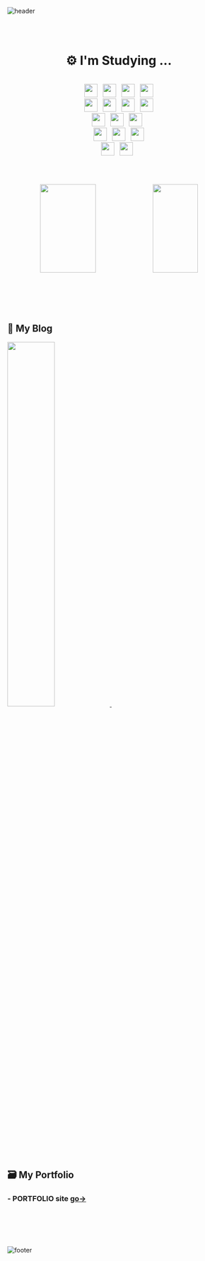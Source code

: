 ![header](https://capsule-render.vercel.app/api?type=waving&height=200&color=gradient&text=Hello!%20I'm%20Bona)

</br></br>

<div align="center"><h1>⚙️ I'm Studying ...</h1></div>

</br>

<div align="center" width=49%>
<img height="30" src="https://img.shields.io/badge/HTML5-E34F26?style=plastic-square&logo=HTML5&logoColor=white"/> &nbsp;
<img height="30" src="https://img.shields.io/badge/CSS3-1572B6?style=plastic-square&logo=CSS3&logoColor=white"/> &nbsp;
<img height="30" src="https://img.shields.io/badge/JS-EFD81D?style=plastic-square&logo=Javascript&logoColor=black"/> &nbsp;
<img height="30" src="https://img.shields.io/badge/jQuery-0769AD?style=plastic-square&logo=jQuery&logoColor=white"/> </br>
<img height="30" src="https://img.shields.io/badge/ReactJS-61DAFB?style=plastic-square&logo=react&logoColor=white"/> &nbsp;
<img height="30" src="https://img.shields.io/badge/TypeScript-3178C6?style=plastic-square&logo=TypeScript&logoColor=white"/> &nbsp;
<img height="30" src="https://img.shields.io/badge/Next.js-000000?style=plastic-square&logo=Next.js&logoColor=white"/> &nbsp;
<img height="30" src="https://img.shields.io/badge/Gatsby-663399?style=plastic-square&logo=Gatsby&logoColor=white"/> </br>
<img height="30" src="https://img.shields.io/badge/Python-3776AB?style=plastic-square&logo=Python&logoColor=white"/> &nbsp;  
<img height="30" src="https://img.shields.io/badge/ReactNative-61DAFB?style=plastic-square&logo=React&logoColor=black"/> &nbsp;
<img height="30" src="https://img.shields.io/badge/Flutter-02569B?style=plastic-square&logo=Flutter&logoColor=white"/> &nbsp;
</br>  
<img height="30" src="https://img.shields.io/badge/JAVA-3874AB?style=plastic-square&logo=Java&logoColor=white"/> &nbsp;
<img height="30" src="https://img.shields.io/badge/Spring-6DB33F?style=plastic-square&logo=Spring&logoColor=white"/> &nbsp;
<img height="30" src="https://img.shields.io/badge/Spring Boot-6DB33F?style=plastic-square&logo=Spring Boot&logoColor=white"/> </br>
<img height="30" src="https://img.shields.io/badge/MySQL-4479A1?style=plastic-square&logo=MySQL&logoColor=white"/> &nbsp;
<img height="30" src="https://img.shields.io/badge/OracleDB-F80000?style=plastic-square&logo=Oracle&logoColor=white"/> &nbsp; </br>


</div>

</br></br>

<div align="center">
<img src="https://github-readme-stats.vercel.app/api?username=Bona023&show_icons=true&theme=tokyonight&hide=stars,prs,issues,contribs" width=50% height=200/>
<img src="https://github-readme-stats.vercel.app/api/top-langs/?username=Bona023&layout=compact&theme=tokyonight" width=45%  height=200/>
</div>

</br></br></br></br>

<h2>📔 My Blog</h2>
<a href="https://velog.io/@bona023">
  <img src="https://velog-readme-stats.vercel.app/api?name=bona023" width=46%>
</a> &nbsp;&nbsp;&nbsp;&nbsp;

</br></br>

<h2>🗃️ My Portfolio</h2>
<h3>- PORTFOLIO site <a href="https://bona-portfolio.netlify.app/">go→</a></h3>

</br></br></br></br>

![footer](https://capsule-render.vercel.app/api?type=waving&height=100&color=gradient&section=footer)
